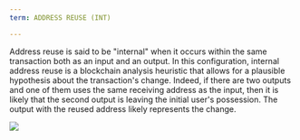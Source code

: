 ```yaml
---
term: ADDRESS REUSE (INT)

---
```

Address reuse is said to be "internal" when it occurs within the same transaction both as an input and an output. In this configuration, internal address reuse is a blockchain analysis heuristic that allows for a plausible hypothesis about the transaction's change. Indeed, if there are two outputs and one of them uses the same receiving address as the input, then it is likely that the second output is leaving the initial user's possession. The output with the reused address likely represents the change.

![](../../dictionnaire/assets/10.webp)